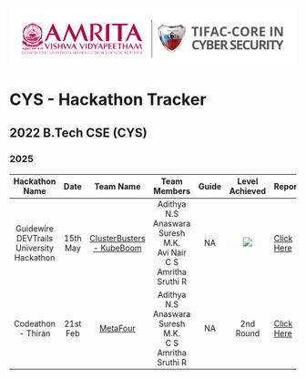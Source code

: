 <p align="center">
  <img src="https://raw.githubusercontent.com/Amrita-TIFAC-Cyber/CYS-RAM/refs/heads/main/Assets/AVV_TIFAC-CORE_in_Cyber_Security.png" alt ="AMRITA-TIFAC-CYBER" width="880" />
</p>


# CYS - Hackathon Tracker 

## 2022 B.Tech CSE (CYS) 

### 2025 

|    Hackathon Name   |           Date           |         Team Name      |         Team Members        |     Guide |    Level Achieved       | Report |
|:-------------------:|:------------------------:|:----------------------:|:---------------------------:|:-----------------:|:------------------------:|:---------------|
| Guidewire <br/> DEVTrails University Hackathon  |  15th May |  [ClusterBusters - KubeBoom](https://github.com/CS-Amritha/DT) | Adithya N.S <br/> Anaswara Suresh M.K. <br/> Avi Nair <br/>  C S Amritha <br/> Sruthi R | NA | ![](https://img.shields.io/badge/-Won_First-gold) | [Click Here](2025/Guidewire.md) |
| Codeathon - Thiran | 21st Feb | [MetaFour]() | Adithya N.S <br/> Anaswara Suresh M.K. <br/> C S Amritha <br/> Sruthi R | NA | 2nd Round |  [Click Here](2025/Codeathon_Thiran.md) | 





